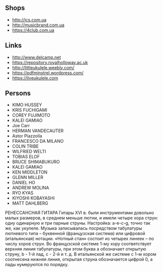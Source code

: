 ## Shops
* http://jcs.com.ua
* http://musicbrand.com.ua
* https://4club.com.ua

## Links
* http://www.delcamp.net
* https://repository.royalholloway.ac.uk
* http://littleukulele.weebly.com/
* https://pdfminstrel.wordpress.com/
* https://liveukulele.com

## Persons
* KIMO HUSSEY
* KRIS FUCHIGAMI
* COREY FUJIMOTO
* KALEI GAMIAO
* Joe Carr
* HERMAN VANDECAUTER
* Astor Piazzolla
* FRANCESCO DA MILANO 
* COLIN TRIBE
* WILFRIED WELTI
* TOBIAS ELOF
* BRUCE SHIMABUKURO 
* KALEI GAMIAO
* KEN MIDDLETON
* GLENN MILLER
* DANIEL HO 
* ANDREW MOLINA
* RYO KYAS
* KIYOSHI KOBAYASHI
* MATT DAHLBERG


РЕНЕССАНСНАЯ ГИТАРА
Гитары XVI в. были инструментами довольно малых размеров, в среднем меньше лютни, и имели четыре хора струн: одну одинарную и три парные струны. Настройка: a-e-c-g, точно так же, как укулеле. Музыка записывалась посредством табулатуры лютневого типа – буквенной (французская система) или цифровой (итальянская) нотации. «Нотный стан» состоит из четырех линеек – по числу хоров струн. Во французской системе 1-му хору соответствует верхняя линия табулатуры, при этом буква a обозначает открытую струну, b - 1-й лад, c - 2-й и т. д. В итальянской же системе с 1-м хором соотнесена нижняя линия, открытая струна обозначается цифрой 0, а лады нумеруются по порядку.
